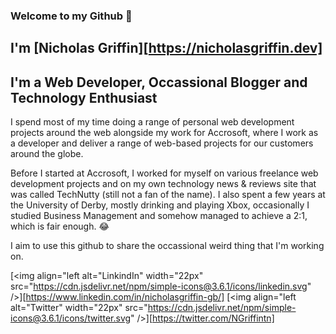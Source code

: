 ### Welcome to my Github 👋

## I'm [Nicholas Griffin][https://nicholasgriffin.dev]

## I'm a Web Developer, Occassional Blogger and Technology Enthusiast

I spend most of my time doing a range of personal web development projects around the web alongside my work for Accrosoft, where I work as a developer and deliver a range of web-based projects for our customers around the globe.

Before I started at Accrosoft, I worked for myself on various freelance web development projects and on my own technology news & reviews site that was called TechNutty (still not a fan of the name). I also spent a few years at the University of Derby, mostly drinking and playing Xbox, occasionally I studied Business Management and somehow managed to achieve a 2:1, which is fair enough. 😂

I aim to use this github to share the occassional weird thing that I'm working on.

[<img align="left alt="LinkindIn" width="22px" src="https://cdn.jsdelivr.net/npm/simple-icons@3.6.1/icons/linkedin.svg" />][https://www.linkedin.com/in/nicholasgriffin-gb/]
[<img align="left alt="Twitter" width="22px" src="https://cdn.jsdelivr.net/npm/simple-icons@3.6.1/icons/twitter.svg" />][https://twitter.com/NGriffintn]

